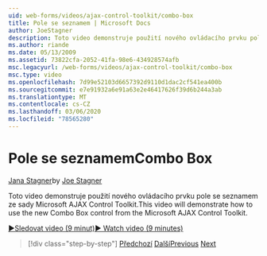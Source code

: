 ```yaml
---
uid: web-forms/videos/ajax-control-toolkit/combo-box
title: Pole se seznamem | Microsoft Docs
author: JoeStagner
description: Toto video demonstruje použití nového ovládacího prvku pole se seznamem ze sady Microsoft AJAX Control Toolkit.
ms.author: riande
ms.date: 05/13/2009
ms.assetid: 73822cfa-2052-41fa-98e6-434928574afb
msc.legacyurl: /web-forms/videos/ajax-control-toolkit/combo-box
msc.type: video
ms.openlocfilehash: 7d99e52103d6657392d9110d1dac2cf541ea400b
ms.sourcegitcommit: e7e91932a6e91a63e2e46417626f39d6b244a3ab
ms.translationtype: MT
ms.contentlocale: cs-CZ
ms.lasthandoff: 03/06/2020
ms.locfileid: "78565280"
---
```

# <a name="combo-box"></a><span data-ttu-id="b5a78-103">Pole se seznamem</span><span class="sxs-lookup"><span data-stu-id="b5a78-103">Combo Box</span></span>

<span data-ttu-id="b5a78-104">[Jana Stagner](https://github.com/JoeStagner)</span><span class="sxs-lookup"><span data-stu-id="b5a78-104">by [Joe Stagner](https://github.com/JoeStagner)</span></span>

<span data-ttu-id="b5a78-105">Toto video demonstruje použití nového ovládacího prvku pole se seznamem ze sady Microsoft AJAX Control Toolkit.</span><span class="sxs-lookup"><span data-stu-id="b5a78-105">This video will demonstrate how to use the new Combo Box control from the Microsoft AJAX Control Toolkit.</span></span>

[<span data-ttu-id="b5a78-106">&#9654;Sledovat video (9 minut)</span><span class="sxs-lookup"><span data-stu-id="b5a78-106">&#9654; Watch video (9 minutes)</span></span>](https://channel9.msdn.com/Blogs/ASP-NET-Site-Videos/combo-box)

> [!div class="step-by-step"]
> <span data-ttu-id="b5a78-107">[Předchozí](color-picker.md)
> [Další](editor-control.md)</span><span class="sxs-lookup"><span data-stu-id="b5a78-107">[Previous](color-picker.md)
[Next](editor-control.md)</span></span>
